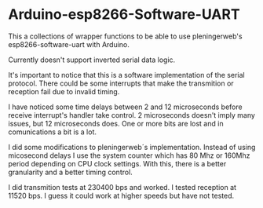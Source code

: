 # Arduino-esp8266-Software-UART
This a collections of wrapper functions to be able to use pleningerweb's esp8266-software-uart with Arduino.

Currently doesn't support inverted serial data logic.

It's important to notice that this is a software implementation of the serial protocol. There could be some interrupts that make the transmition or reception fail due to invalid timing.

I have noticed some time delays between 2 and 12 microseconds before receive interrupt's handler take control. 2 microseconds doesn't imply many issues, but 12 microseconds does. One or more bits are lost and in comunications a bit is a lot.

I did some modifications to pleningerweb´s implementation. Instead of using micosecond delays I use the system counter which has 80 Mhz or 160Mhz period depending on CPU clock settings. With this, there is a better granularity and a better timing control.

I did transmition tests at 230400 bps and worked. I tested reception at 11520 bps. I guess it could work at higher speeds but have not tested.
